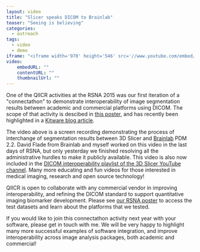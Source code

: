 ```yaml
---
layout: video
title: "Slicer speaks DICOM to Brainlab"
teaser: "Seeing is believing"
categories:
  - outreach
tags:
  - video
  - demo
iframe: "<iframe width='970' height='546' src='//www.youtube.com/embed/2J3sxpqHtlY' frameborder='0' allowfullscreen></iframe>"
video:
    embedURL: ""
    contentURL: ""
    thumbnailUrl: ""
---
```


One of the QIICR activities at the RSNA 2015 was our first iteration of a "connectathon"
to demonstrate interoperability of image segmentation results between academic and
commercial platforms using DICOM. The scope of that activity is descibed in
[this poster][1], and has recently been highlighted in a [Kitware blog article][2].

The video above is a screen recording demonstrating the process of interchange of segmentation
results between 3D Slicer and [Brainlab][3] PDM 2.2. David Flade from Brainlab and myself
worked on this video in the last days of RSNA, but only yesterday we finished resolving
all the administrative hurdles to make it publicly available. This video is also now
included in the [DICOM interoperability playlist of the 3D Slicer YouTube channel][4].
Many more educating and fun videos for
those interested in medical imaging, research and open source technology!

QIICR is open to collaborate with any commercial vendor in improving interoperability,
and refining the DICOM standard to support quantitative imaging biomarker development.
Please see [our RSNA poster][1] to access the test datasets and learn about the platforms
that we tested.

If you would like to join this connectathon activity next year with your
software, please get in touch with me. We will be very happy to highlight many more
successful examples of software integration, and improve interoperability across image
analysis packages, both academic and commercial!

[1]: https://figshare.com/articles/Interoperable_communication_of_quantitative_image_analysis_results_using_DICOM_standard/1619877
[2]: https://blog.kitware.com/collaboration-furthers-interoperability-of-3d-slicer/
[3]: https://www.brainlab.com
[4]: https://www.youtube.com/channel/UC11x1iQ7ydSIFYw4L6wveXg/playlists
